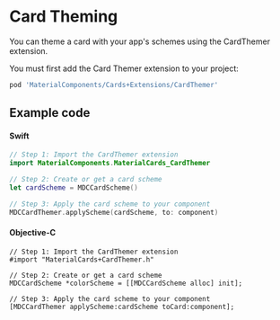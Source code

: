 <!--docs:
title: "Theming"
layout: detail
section: components
excerpt: "How to theme Card using Material Design systems."
iconId: list
path: /catalog/cards/theming/
-->

# Card Theming

You can theme a card with your app's schemes using the CardThemer extension.

You must first add the Card Themer extension to your project:

``` bash
pod 'MaterialComponents/Cards+Extensions/CardThemer'
```

## Example code

<!--<div class="material-code-render" markdown="1">-->
#### Swift
``` swift
// Step 1: Import the CardThemer extension
import MaterialComponents.MaterialCards_CardThemer

// Step 2: Create or get a card scheme
let cardScheme = MDCCardScheme()

// Step 3: Apply the card scheme to your component
MDCCardThemer.applyScheme(cardScheme, to: component)
```

#### Objective-C

``` objc
// Step 1: Import the CardThemer extension
#import "MaterialCards+CardThemer.h"

// Step 2: Create or get a card scheme
MDCCardScheme *colorScheme = [[MDCCardScheme alloc] init];

// Step 3: Apply the card scheme to your component
[MDCCardThemer applyScheme:cardScheme toCard:component];
```
<!--</div>-->
